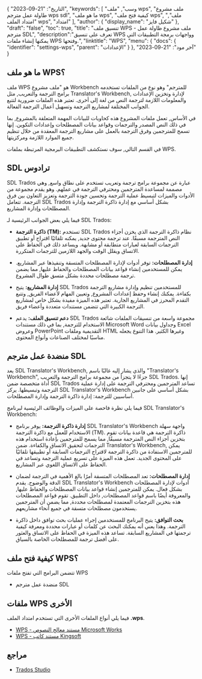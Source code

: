{
"التاريخ": "21-09-2023",
  "keywords": [
"وسب",
"ملف wps",
"ملف مشروع طاولة عمل مترجم wps sdl",
"ما هو ملف wps",
"كيفية فتح ملف wps",
"ملف",
"امتداد الملف wps",
"امتداد"
],
  "author": {
"display_name": "شكيل فايز"
},
"draft": "false",
"toc": true,
"title": "تنسيق ملف WPS - ملف مشروع طاولة عمل مترجم SDL",
  "description":"تعرف على تنسيق WPS وواجهات برمجة التطبيقات التي يمكنها إنشاء ملفات WPS وفتحها.",
"linktitle": "WPS",
  "menu": {
    "docs": {
      "identifier": "settings-wps",
"parent": "الإعدادات"
}
},
"آخر مود": "21-09-2023"
}

## ما هو ملف WPS؟

ملف WPS هو "ملف مشروع Workbench للمترجم" وهو نوع من الملفات تستخدمه برامج الترجمة والتعريب, مثل Translator's Workbench, لإدارة وتخزين الإعدادات والمعلومات اللازمة لترجمة النص من لغة إلى أخرى. تعتبر هذه الملفات ضرورية لتتبع الجوانب المختلفة لمشاريع الترجمة وتسهيل أعمال الترجمة الفعالة.

في الأساس, تعمل ملفات المشروع هذه كحاويات للبيانات المهمة المتعلقة بالمشروع, بما في ذلك النص المصدر والترجمات وقواعد بيانات المصطلحات وإعدادات التكوين. إنها تسمح للمترجمين وفرق الترجمة بالعمل على مشاريع الترجمة المعقدة من خلال تنظيم جميع الموارد اللازمة ومركزيتها.

في القسم التالي, سوف نستكشف التطبيقات البرمجية المرتبطة بملفات WPS.

## SDL ترادوس

SDL Trados عبارة عن مجموعة برامج ترجمة وتعريب تستخدم على نطاق واسع, وهي مصممة لمساعدة المترجمين ومحترفي الترجمة في عملهم. وهو يقدم مجموعة من الأدوات والميزات لتبسيط عملية الترجمة وتحسين جودة الترجمة وتعزيز التعاون بين فرق الترجمة. تتعامل SDL Trados بشكل أساسي مع إدارة ذاكرة الترجمة وإدارة المصطلحات وإدارة المشاريع.

فيما يلي بعض الجوانب الرئيسية لـ SDL Trados:

- **ذاكرة الترجمة (TM):** تستخدم SDL Trados نظام ذاكرة الترجمة الذي يخزن أجزاء النص المترجمة مسبقًا. عند ترجمة محتوى جديد, يمكنه تلقائيًا اقتراح أو تطبيق الترجمات السابقة لعبارات متطابقة أو مشابهة. ويساعد ذلك في الحفاظ على الاتساق ويقلل الوقت والجهد اللازمين للترجمات المتكررة.

- **إدارة المصطلحات:** توفر أدوات لإدارة المصطلحات المتسقة وتنفيذها عبر المشاريع. يمكن للمستخدمين إنشاء قواعد بيانات المصطلحات والحفاظ عليها, مما يضمن ترجمة مصطلحات محددة بشكل متسق طوال المشروع.

- **إدارة المشاريع:** يتيح SDL Trados للمستخدمين تنظيم وإدارة مشاريع الترجمة بكفاءة. يمكنك إنشاء وحفظ إعدادات المشروع, وتعيين المهام لأعضاء الفريق, وتتبع التقدم المحرز في المشاريع الجارية. تعتبر هذه الميزة مفيدة بشكل خاص لمشاريع الترجمة الكبيرة التي تتضمن مستندات متعددة وأعضاء فريق.

- **دعم تنسيق الملف:** يدعم SDL Trados مجموعة واسعة من تنسيقات الملفات شائعة الاستخدام للترجمة, بما في ذلك مستندات Microsoft Word وجداول بيانات Excel وعروض PowerPoint التقديمية وملفات HTML وغيرها الكثير. هذا التنوع يجعله مناسبًا لمختلف الصناعات وأنواع المحتوى.

## منضدة عمل مترجم SDL

يعد SDL Translator's Workbench, والذي يشار إليه غالبًا باسم "Translator's Workbench", جزءًا لا يتجزأ من مجموعة برامج الترجمة والتعريب SDL Trados. إنها أداة متخصصة ضمن SDL Trados تساعد المترجمين ومحترفي الترجمة على إدارة عملية الترجمة وتبسيطها. يركز SDL Translator's Workbench بشكل أساسي على جانبين أساسيين للترجمة: إدارة ذاكرة الترجمة وإدارة المصطلحات.

فيما يلي نظرة فاحصة على الميزات والوظائف الرئيسية لبرنامج SDL Translator's Workbench:

- **إدارة ذاكرة الترجمة:** يوفر برنامج SDL Translator's Workbench واجهة سهلة الاستخدام للعمل مع ذاكرة الترجمة (TM). ذاكرة الترجمة هي قاعدة بيانات تقوم بتخزين أجزاء النص المترجمة مسبقًا, مما يسمح للمترجمين بإعادة استخدام هذه الترجمات لتحقيق الاتساق والكفاءة. ضمن Translator's Workbench, يمكن للمترجمين الاستفادة من ذاكرة الترجمة لاقتراح الترجمات السابقة أو تطبيقها تلقائيًا على المحتوى الجديد. تعمل هذه الميزة على تسريع عملية الترجمة وتساعد في الحفاظ على الاتساق اللغوي عبر المشاريع.

- **إدارة المصطلحات:** تعد المصطلحات المتسقة أمرًا بالغ الأهمية في الترجمة لضمان الدقة والوضوح. يقدم SDL Translator's Workbench أدوات لإدارة المصطلحات بشكل فعال. يمكن للمترجمين إنشاء قواعد بيانات المصطلحات والحفاظ عليها, والمعروفة أيضًا باسم قواعد المصطلحات, داخل التطبيق. تقوم قواعد المصطلحات هذه بتخزين الترجمات المعتمدة لمصطلحات محددة, مما يضمن أن المترجمين يستخدمون مصطلحات متسقة في جميع أنحاء مشاريعهم.

- **بحث التوافق:** يتيح البرنامج للمستخدمين إجراء عمليات بحث توافق داخل ذاكرة الترجمة. وهذا يعني أنه يمكنك البحث عن كلمات أو عبارات محددة ومعرفة كيفية ترجمتها في المشاريع السابقة. تساعد هذه الميزة في الحفاظ على الاتساق والعثور على أفضل ترجمة للمصطلحات الخاصة بالسياق.

## كيفية فتح ملف WPS؟

تتضمن البرامج التي تفتح ملفات WPS

- منضدة عمل مترجم SDL

## ملفات WPS الأخرى

فيما يلي أنواع الملفات الأخرى التي تستخدم امتداد الملف **.wps**.

- [WPS - مستند معالج النصوص Microsoft Works](/ar/word-processing/wps/)
- [WPS - مستند كاتب Kingsoft](/ar/word-processing/wps-kingsoft/)

## مراجع
* [Trados Studio](https://en.wikipedia.org/wiki/Trados_Studio)
